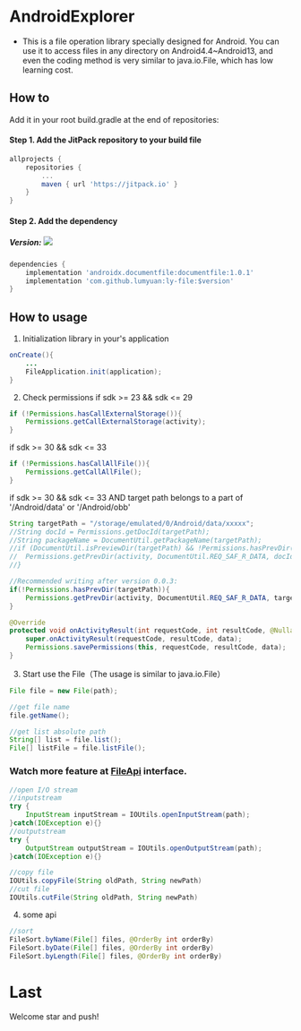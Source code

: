 # AndroidExplorer
* This is a file operation library specially designed for Android. You can use it to access files in any directory on Android4.4~Android13, and even the coding method is very similar to java.io.File, which has low learning cost.

## How to
Add it in your root build.gradle at the end of repositories:
#### Step 1. Add the JitPack repository to your build file
```gradle
allprojects {
	repositories {
		...
		maven { url 'https://jitpack.io' }
	}
}
```
#### Step 2. Add the dependency
##### Version: [![](https://jitpack.io/v/lumyuan/ly-file.svg)](https://jitpack.io/#lumyuan/ly-file)
```gradle
dependencies {
	implementation 'androidx.documentfile:documentfile:1.0.1'
	implementation 'com.github.lumyuan:ly-file:$version'
}
```

## How to usage
1. Initialization library
in your's application
```java
onCreate(){
	...
	FileApplication.init(application);
}
```
2. Check permissions
if sdk >= 23 && sdk <= 29
```java
if (!Permissions.hasCallExternalStorage()){
	Permissions.getCallExternalStorage(activity);
}
```
if sdk >= 30 && sdk <= 33
```java
if (!Permissions.hasCallAllFile()){
	Permissions.getCallAllFile();
}
```
if sdk >= 30 && sdk <= 33 AND target path belongs to a part of '/Android/data' or '/Android/obb'
```java
String targetPath = "/storage/emulated/0/Android/data/xxxxx";
//String docId = Permissions.getDocId(targetPath);
//String packageName = DocumentUtil.getPackageName(targetPath);
//if (DocumentUtil.isPreviewDir(targetPath) && !Permissions.hasPrevDir(docId, packageName)){
//	Permissions.getPrevDir(activity, DocumentUtil.REQ_SAF_R_DATA, docId);
//}

//Recommended writing after version 0.0.3:
if(!Permissions.hasPrevDir(targetPath)){
	Permissions.getPrevDir(activity, DocumentUtil.REQ_SAF_R_DATA, targetPath);
}

@Override
protected void onActivityResult(int requestCode, int resultCode, @Nullable Intent data) {
	super.onActivityResult(requestCode, resultCode, data);
	Permissions.savePermissions(this, requestCode, resultCode, data);
}
```
3. Start use the File（The usage is similar to java.io.File）
```java
File file = new File(path);

//get file name
file.getName();

//get list absolute path
String[] list = file.list();
File[] listFile = file.listFile();

```
### Watch more feature at <a href="#">FileApi</a> interface.

```java
//open I/O stream
//inputstream
try {
	InputStream inputStream = IOUtils.openInputStream(path);
}catch(IOException e){}
//outputstream
try {
	OutputStream outputStream = IOUtils.openOutputStream(path);
}catch(IOException e){}

//copy file
IOUtils.copyFile(String oldPath, String newPath)
//cut file
IOUtils.cutFile(String oldPath, String newPath)
```
4. some api
```java
//sort
FileSort.byName(File[] files, @OrderBy int orderBy)
FileSort.byDate(File[] files, @OrderBy int orderBy)
FileSort.byLength(File[] files, @OrderBy int orderBy)
```

# Last
Welcome star and push!
